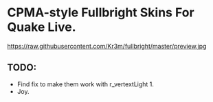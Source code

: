 # CPMA-style Fullbright Skins For Quake Live.

https://raw.githubusercontent.com/Kr3m/fullbright/master/preview.jpg

## TODO:

* Find fix to make them work with r_vertextLight 1.
* Joy.